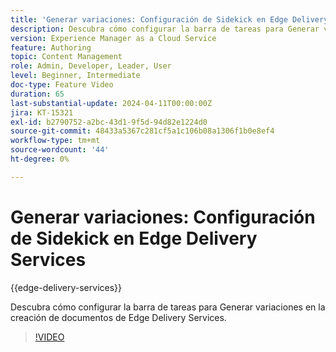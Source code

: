 ```yaml
---
title: 'Generar variaciones: Configuración de Sidekick en Edge Delivery Services'
description: Descubra cómo configurar la barra de tareas para Generar variaciones en la creación de documentos de Edge Delivery Services.
version: Experience Manager as a Cloud Service
feature: Authoring
topic: Content Management
role: Admin, Developer, Leader, User
level: Beginner, Intermediate
doc-type: Feature Video
duration: 65
last-substantial-update: 2024-04-11T00:00:00Z
jira: KT-15321
exl-id: b2790752-a2bc-43d1-9f5d-94d82e1224d0
source-git-commit: 48433a5367c281cf5a1c106b08a1306f1b0e8ef4
workflow-type: tm+mt
source-wordcount: '44'
ht-degree: 0%

---
```


# Generar variaciones: Configuración de Sidekick en Edge Delivery Services

{{edge-delivery-services}}

Descubra cómo configurar la barra de tareas para Generar variaciones en la creación de documentos de Edge Delivery Services.

>[!VIDEO](https://video.tv.adobe.com/v/3436990/?learn=on&captions=spa)

